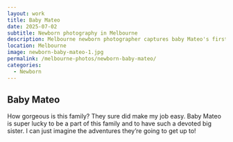 ```yaml
---
layout: work
title: Baby Mateo
date: 2025-07-02
subtitle: Newborn photography in Melbourne
description: Melbourne newborn photographer captures baby Mateo's first days. Natural newborn photography with loving family, devoted big sister, and heartwarming moments.
location: Melbourne
image: newborn-baby-mateo-1.jpg
permalink: /melbourne-photos/newborn-baby-mateo/
categories:
  - Newborn
---
```


## Baby Mateo

How gorgeous is this family? They sure did make my job easy. Baby Mateo is super lucky to be a part of this family and to have such a devoted big sister. I can just imagine the adventures they’re going to get up to!
